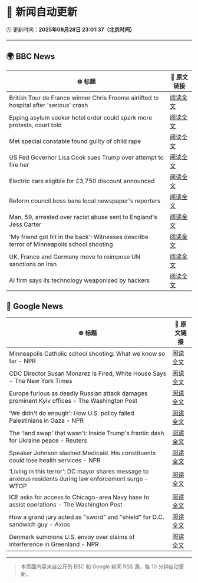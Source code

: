 # 🧠 新闻自动更新

🕒 更新时间：**2025年08月28日 23:01:37（北京时间）**

---

## 🌍 BBC News

| 🌐 标题 | 🔗 原文链接 |
|--------|-------------|
| British Tour de France winner Chris Froome airlifted to hospital after 'serious' crash | [阅读全文](https://www.bbc.com/sport/cycling/articles/c4glv348xjwo?at_medium=RSS&at_campaign=rss) |
| Epping asylum seeker hotel order could spark more protests, court told | [阅读全文](https://www.bbc.com/news/articles/cpqv01lxvyro?at_medium=RSS&at_campaign=rss) |
| Met special constable found guilty of child rape | [阅读全文](https://www.bbc.com/news/articles/c0ml30vgykro?at_medium=RSS&at_campaign=rss) |
| US Fed Governor Lisa Cook sues Trump over attempt to fire her | [阅读全文](https://www.bbc.com/news/articles/c1dxl6ry4y3o?at_medium=RSS&at_campaign=rss) |
| Electric cars eligible for £3,750 discount announced | [阅读全文](https://www.bbc.com/news/articles/cvgvywyev1do?at_medium=RSS&at_campaign=rss) |
| Reform council boss bans local newspaper's reporters | [阅读全文](https://www.bbc.com/news/articles/cger45p0lv0o?at_medium=RSS&at_campaign=rss) |
| Man, 59, arrested over racist abuse sent to England's Jess Carter | [阅读全文](https://www.bbc.com/news/articles/c07plxg1vl3o?at_medium=RSS&at_campaign=rss) |
| 'My friend got hit in the back': Witnesses describe terror of Minneapolis school shooting | [阅读全文](https://www.bbc.com/news/articles/cev2w1elx7wo?at_medium=RSS&at_campaign=rss) |
| UK, France and Germany move to reimpose UN sanctions on Iran | [阅读全文](https://www.bbc.com/news/articles/c4gmr3z49lxo?at_medium=RSS&at_campaign=rss) |
| AI firm says its technology weaponised by hackers | [阅读全文](https://www.bbc.com/news/articles/crr24eqnnq9o?at_medium=RSS&at_campaign=rss) |

## 📰 Google News

| 🌐 标题 | 🔗 原文链接 |
|--------|-------------|
| Minneapolis Catholic school shooting: What we know so far - NPR | [阅读全文](https://news.google.com/rss/articles/CBMilwFBVV95cUxNUE5jVFhSTE8tQWJHNF9aNXRjTEJFSUhqMThUU21GUmlId19mRnVJUUI3R3dubTBjajkwM256SGNGbWc2UWtwN2h5WTFSVVRiYWg4UzRoLV9DcUJoZHN2bWJxMUYzaHUxdW40d0I5WXB1NkJLQTI5eC13RGpoeTNxYzdxaTJSNE1ucGJPaDg4Q09hTGh4ejFB?oc=5) |
| CDC Director Susan Monarez Is Fired, White House Says - The New York Times | [阅读全文](https://news.google.com/rss/articles/CBMigAFBVV95cUxPNXgtS3JQb1pZYjhzY1d3aVdRLV9DTGRiWXE3RmlBZ3l6SFEySDZRRGExbUs1S0RDZ0U5R09TTmhFdzNncHo2SlhqaktiY2VyLXZkeUI4V1lwTk1aV056MW13UFFQbEFjMG5QNjJfNmtXWUdkUDRzbjFfalZ6U3JtSQ?oc=5) |
| Europe furious as deadly Russian attack damages prominent Kyiv offices - The Washington Post | [阅读全文](https://news.google.com/rss/articles/CBMihgFBVV95cUxQV1NiY1lOaHZ6RmdoQU51U1hHX0czai1EN19ValloOVptaVFkRHBJai0tYkJULVl0aWFKVmVjUWFyMFk3LXlnNms2UmhJTnJMY2RyQkxNcm53OTRFYk9EMUROYUhXMGtGQl9DNWtPQ2N6bnJEdDJuU1dyM2RBV29CbVVKWWRsQQ?oc=5) |
| 'We didn't do enough': How U.S. policy failed Palestinians in Gaza - NPR | [阅读全文](https://news.google.com/rss/articles/CBMieEFVX3lxTE83WmpFWEtTTWpGNXpKeXNYTjRzUENjT0xqVlBqbnhHT1lWY3VBSFFmQnpzTmw0b2NXU1lhd05xa0d0WF9yLTQ5STEtdUNTWDZPMWppVkZ2cHpXY2VNRHpiUzNhU3FNRV9jY3VjZjdIOEItTXY2TTRhSg?oc=5) |
| The 'land swap' that wasn't: Inside Trump's frantic dash for Ukraine peace - Reuters | [阅读全文](https://news.google.com/rss/articles/CBMirwFBVV95cUxPd0hUWVU4X29iOFROcVJtaGdyMnZUazEwUmR4TGFNQk9KeUpXN3hrY2dsbmxhSGZrc0FwWUViNEl6alhkOWdMTEtPY1VPTHhLcEVpcFhFTVZRQ2FlWFFxWmZKRGJJc0pWaXh1Wk00TThHV3lSNmcyQ3hwYTlveWdrem5nbnJUbk5yN01ZcnhHWmNyd21NUFEyUTF0bnVsTWZyVDNiYWExQWFWYXlVYzZF?oc=5) |
| Speaker Johnson slashed Medicaid. His constituents could lose health services - NPR | [阅读全文](https://news.google.com/rss/articles/CBMijAFBVV95cUxPTzNFUnNkTzhuMFlrYjNzSEhmOVo2dzlJMlNSbVhRbThabEprZzN4Q1RhZkZkQ2l2ZjUtYmMyYTRPQk11OURVNVNPRkk1cHpPd1dmTElTUGExaWdyd1RNWVJEUlZJNnF0anBsY2FfeDVlemtjaVlhYnd0V2h1TlZVd21EdG5IQnl4aFlzVg?oc=5) |
| ‘Living in this terror’: DC mayor shares message to anxious residents during law enforcement surge - WTOP | [阅读全文](https://news.google.com/rss/articles/CBMixgFBVV95cUxQSjVkT3R1S29qeXdrNmpNeTVmeDZGNXlNZUkxRUd0bF9obXpSZF9WQkdRZlZGbFpXSDJqQTcwbXdWYkYybTI4M3J1ejFWUVp5aC1Ca1pWTlRoVTI4ZTRwRnRJdXBWTjVsQVpGQjNkRXFpb0FXUFl0dlNYTGFOS2p0TDhtbEdEM2VpVFRwXzJWWk5FZjZUenBNMVlWVlJrRnVRZ2NqZklhVDlrd29Yc1ZTTGEtLU44OXpIRjVLcHY1NzRmTDY1dHc?oc=5) |
| ICE asks for access to Chicago-area Navy base to assist operations - The Washington Post | [阅读全文](https://news.google.com/rss/articles/CBMikAFBVV95cUxOUURFaWhnMmlOUEtycE1tWWZpcXJpWnc1dnU0a3BzLWczZlJZYXNpY3pCbER5SGNxREFjaURuWjdiRThyODJ3dzlvS1kzRUtpZGlCTC14bWwzQXZlRTNTR3g3ZGxvNWNiNkJoa0tITlZoYWVrVDRfakdMUW9HVDl3ZS1xYWI4eURpT2JvODRkZDM?oc=5) |
| How a grand jury acted as "sword" and "shield" for D.C. sandwich guy - Axios | [阅读全文](https://news.google.com/rss/articles/CBMigwFBVV95cUxQTGtrdFpSb3VyallNVlNIXzltV3JMNzMwM0dkOTd4Wk8zRzJ2cElYMFFjMEZIUjZfcVlFcWtZeFJQYWV5SXJoZV8tRV9iMkVDRGhiMGxXZ1pxRW5LeFZQcnlqdUNvd2w1RHlWc0tpeVkxa0p3NTV3ZUxlbWE2TlBnMUJ0bw?oc=5) |
| Denmark summons U.S. envoy over claims of interference in Greenland - NPR | [阅读全文](https://news.google.com/rss/articles/CBMijAFBVV95cUxOMVZiamtCRE1tUHVVRkZSZDc5SEt4Y1IyR0czVHB6UEpyQVd4TmF5UlgtXzM3T3h5ckkyYVluYWdabXpqTEtfbUpXTlpuUmpWRGZHS3RwOEpNdjZKS0hzYjRJUXJXckNJQXZMMmZiU3h1dm0yX2RZMUh1TzRGdTdHOEprRGlxbS1HZ08zWA?oc=5) |

---
> 本页面内容来自公开的 BBC 和 Google 新闻 RSS 源，每 10 分钟自动更新。